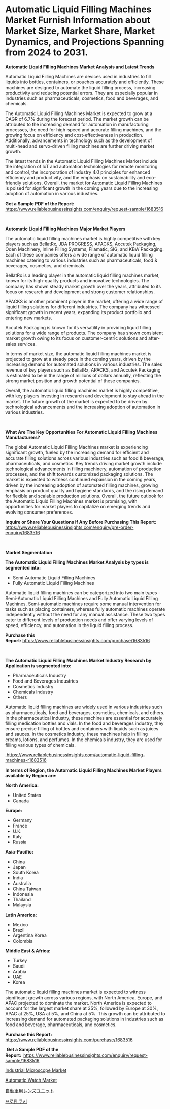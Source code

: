 <p><h1>Automatic Liquid Filling Machines Market Furnish Information about Market Size, Market Share, Market Dynamics, and Projections Spanning from 2024 to 2031.</h1></p><p><strong>Automatic Liquid Filling Machines Market Analysis and Latest Trends</strong></p>
<p><p>Automatic Liquid Filling Machines are devices used in industries to fill liquids into bottles, containers, or pouches accurately and efficiently. These machines are designed to automate the liquid filling process, increasing productivity and reducing potential errors. They are especially popular in industries such as pharmaceuticals, cosmetics, food and beverages, and chemicals.</p><p>The Automatic Liquid Filling Machines Market is expected to grow at a CAGR of 6.7% during the forecast period. The market growth can be attributed to the increasing demand for automation in manufacturing processes, the need for high-speed and accurate filling machines, and the growing focus on efficiency and cost-effectiveness in production. Additionally, advancements in technology such as the development of multi-head and servo-driven filling machines are further driving market growth.</p><p>The latest trends in the Automatic Liquid Filling Machines Market include the integration of IoT and automation technologies for remote monitoring and control, the incorporation of industry 4.0 principles for enhanced efficiency and productivity, and the emphasis on sustainability and eco-friendly solutions. Overall, the market for Automatic Liquid Filling Machines is poised for significant growth in the coming years due to the increasing adoption of automation in various industries.</p></p>
<p><strong>Get a Sample PDF of the Report:&nbsp;</strong> <a href="https://www.reliablebusinessinsights.com/enquiry/request-sample/1683516">https://www.reliablebusinessinsights.com/enquiry/request-sample/1683516</a></p>
<p>&nbsp;</p>
<p><strong>Automatic Liquid Filling Machines Major Market Players</strong></p>
<p><p>The automatic liquid filling machines market is highly competitive with key players such as BellatRx, JDA PROGRESS, APACKS, Accutek Packaging, Oden Machinery, Inline Filling Systems, Filamatic, SIG, and KBW Packaging. Each of these companies offers a wide range of automatic liquid filling machines catering to various industries such as pharmaceuticals, food & beverages, cosmetics, and chemicals.</p><p>BellatRx is a leading player in the automatic liquid filling machines market, known for its high-quality products and innovative technologies. The company has shown steady market growth over the years, attributed to its focus on research and development and strong customer relationships.</p><p>APACKS is another prominent player in the market, offering a wide range of liquid filling solutions for different industries. The company has witnessed significant growth in recent years, expanding its product portfolio and entering new markets.</p><p>Accutek Packaging is known for its versatility in providing liquid filling solutions for a wide range of products. The company has shown consistent market growth owing to its focus on customer-centric solutions and after-sales services.</p><p>In terms of market size, the automatic liquid filling machines market is projected to grow at a steady pace in the coming years, driven by the increasing demand for automated solutions in various industries. The sales revenue of key players such as BellatRx, APACKS, and Accutek Packaging is estimated to be in the range of millions of dollars annually, reflecting the strong market position and growth potential of these companies.</p><p>Overall, the automatic liquid filling machines market is highly competitive, with key players investing in research and development to stay ahead in the market. The future growth of the market is expected to be driven by technological advancements and the increasing adoption of automation in various industries.</p></p>
<p>&nbsp;</p>
<p><strong>What Are The Key Opportunities For Automatic Liquid Filling Machines Manufacturers?</strong></p>
<p><p>The global Automatic Liquid Filling Machines market is experiencing significant growth, fueled by the increasing demand for efficient and accurate filling solutions across various industries such as food & beverage, pharmaceuticals, and cosmetics. Key trends driving market growth include technological advancements in filling machinery, automation of production processes, and the shift towards customized packaging solutions. The market is expected to witness continued expansion in the coming years, driven by the increasing adoption of automated filling machines, growing emphasis on product quality and hygiene standards, and the rising demand for flexible and scalable production solutions. Overall, the future outlook for the Automatic Liquid Filling Machines market is promising, with opportunities for market players to capitalize on emerging trends and evolving consumer preferences.</p></p>
<p><strong>Inquire or Share Your Questions If Any Before Purchasing This Report:</strong> <a href="https://www.reliablebusinessinsights.com/enquiry/pre-order-enquiry/1683516">https://www.reliablebusinessinsights.com/enquiry/pre-order-enquiry/1683516</a></p>
<p>&nbsp;</p>
<p><strong>Market Segmentation</strong></p>
<p><strong>The Automatic Liquid Filling Machines Market Analysis by types is segmented into:</strong></p>
<p><ul><li>Semi-Automatic Liquid Filling Machines</li><li>Fully Automatic Liquid Filling Machines</li></ul></p>
<p><p>Automatic liquid filling machines can be categorized into two main types - Semi-Automatic Liquid Filling Machines and Fully Automatic Liquid Filling Machines. Semi-automatic machines require some manual intervention for tasks such as placing containers, whereas fully automatic machines operate independently without the need for any manual assistance. These two types cater to different levels of production needs and offer varying levels of speed, efficiency, and automation in the liquid filling process.</p></p>
<p><strong>Purchase this Report:&nbsp;</strong><a href="https://www.reliablebusinessinsights.com/purchase/1683516">https://www.reliablebusinessinsights.com/purchase/1683516</a></p>
<p>&nbsp;</p>
<p><strong>The Automatic Liquid Filling Machines Market Industry Research by Application is segmented into:</strong></p>
<p><ul><li>Pharmaceuticals Industry</li><li>Food and Beverages Industries</li><li>Cosmetics Industry</li><li>Chemicals Industry</li><li>Others</li></ul></p>
<p><p>Automatic liquid filling machines are widely used in various industries such as pharmaceuticals, food and beverages, cosmetics, chemicals, and others. In the pharmaceutical industry, these machines are essential for accurately filling medication bottles and vials. In the food and beverages industry, they ensure precise filling of bottles and containers with liquids such as juices and sauces. In the cosmetics industry, these machines help in filling creams, lotions, and perfumes. In the chemicals industry, they are used for filling various types of chemicals.</p></p>
<p><a href="https://www.reliablebusinessinsights.com/automatic-liquid-filling-machines-r1683516">&nbsp;https://www.reliablebusinessinsights.com/automatic-liquid-filling-machines-r1683516</a></p>
<p><strong>In terms of Region, the Automatic Liquid Filling Machines Market Players available by Region are:</strong></p>
<p>
    <p> <strong> North America: </strong>
        <ul>
            <li>United States</li>
            <li>Canada</li>
        </ul>
        </p> 
    <p> <strong> Europe: </strong>
        <ul>
            <li>Germany</li>
            <li>France</li>
            <li>U.K.</li>
            <li>Italy</li>
            <li>Russia</li>
        </ul>
        </p> 
    <p> <strong> Asia-Pacific: </strong>
        <ul>
            <li>China</li>
            <li>Japan</li>
            <li>South Korea</li>
            <li>India</li>
            <li>Australia</li>
            <li>China Taiwan</li>
            <li>Indonesia</li>
            <li>Thailand</li>
            <li>Malaysia</li>
        </ul>
        </p> 
    <p> <strong> Latin America: </strong>
        <ul>
            <li>Mexico</li>
            <li>Brazil</li>
            <li>Argentina Korea</li>
            <li>Colombia</li>
        </ul>
        </p> 
    <p> <strong> Middle East & Africa: </strong>
        <ul>
            <li>Turkey</li>
            <li>Saudi</li>
            <li>Arabia</li>
            <li>UAE</li>
            <li>Korea</li>
        </ul>
    </p>
    </p>
<p><p>The automatic liquid filling machines market is expected to witness significant growth across various regions, with North America, Europe, and APAC projected to dominate the market. North America is expected to account for the largest market share at 35%, followed by Europe at 30%, APAC at 25%, USA at 5%, and China at 5%. This growth can be attributed to increasing demand for automated packaging solutions in industries such as food and beverage, pharmaceuticals, and cosmetics.</p></p>
<p><strong>Purchase this Report: </strong><a href="https://www.reliablebusinessinsights.com/purchase/1683516">https://www.reliablebusinessinsights.com/purchase/1683516</a></p>
<p>&nbsp;<strong>Get a Sample PDF of the Report:&nbsp;&nbsp;</strong><a href="https://www.reliablebusinessinsights.com/enquiry/request-sample/1683516">https://www.reliablebusinessinsights.com/enquiry/request-sample/1683516</a></p>
<p><strong></strong></p>
<p><p><a href="https://github.com/labibmmn112/Market-Research-Report-List-1/blob/main/industrial-microscope-market.md">Industrial Microscope Market</a></p><p><a href="https://github.com/gladysalidde/Market-Research-Report-List-1/blob/main/automatic-watch-market.md">Automatic Watch Market</a></p><p><a href="https://github.com/DayanaRunolfsdottir/Market-Research-Report-List-1/blob/main/4621711156264.md">自動車用レンズユニット</a></p><p><a href="https://github.com/vanessagrant665567/Market-Research-Report-List-1/blob/main/8297045167057.md">프로틴 쿠키</a></p></p>